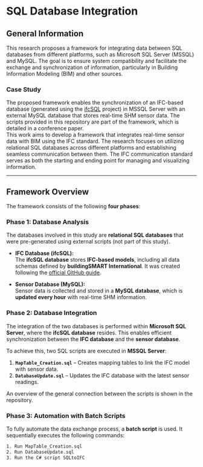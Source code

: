 # SQL Database Integration

## General Information  
This research proposes a framework for integrating data between SQL databases from different platforms, such as Microsoft SQL Server (MSSQL) and MySQL. The goal is to ensure system compatibility and facilitate the exchange and synchronization of information, particularly in Building Information Modeling (BIM) and other sources.  

### Case Study  
The proposed framework enables the synchronization of an IFC-based database (generated using the [ifcSQL](https://github.com/IfcSharp/IfcSQL) project) in MSSQL Server with an external MySQL database that stores real-time SHM sensor data. 
The scripts provided in this repository are part of the framework, which is detailed in a conference paper.    
This work aims to develop a framework that integrates real-time sensor data with BIM using the IFC standard. The research focuses on utilizing relational SQL databases across different platforms and establishing seamless communication between them. The IFC communication standard serves as both the starting and ending point for managing and visualizing information.  

---

## Framework Overview  
The framework consists of the following **four phases**:  

### Phase 1: Database Analysis  
The databases involved in this study are **relational SQL databases** that were pre-generated using external scripts (not part of this study).  

- **IFC Database (ifcSQL):**  
  The **ifcSQL database** stores **IFC-based models**, including all data schemas defined by **buildingSMART International**. It was created following the [official GitHub guide](https://github.com/IfcSharp/IfcSQL).  

- **Sensor Database (MySQL):**  
  Sensor data is collected and stored in a **MySQL database**, which is **updated every hour** with real-time SHM information.  

### Phase 2: Database Integration  
The integration of the two databases is performed within **Microsoft SQL Server**, where the **ifcSQL database** resides. This enables efficient synchronization between the **IFC database** and the **sensor database**.  

To achieve this, two SQL scripts are executed in **MSSQL Server**:  
1. **`MapTable_Creation.sql`** – Creates mapping tables to link the IFC model with sensor data.  
2. **`DatabaseUpdate.sql`** – Updates the IFC database with the latest sensor readings.  

An overview of the general connection between the scripts is shown in the repository.  

### Phase 3: Automation with Batch Scripts  
To fully automate the data exchange process, a **batch script** is used. It sequentially executes the following commands:  

```bash
1. Run MapTable_Creation.sql  
2. Run DatabaseUpdate.sql  
3. Run the C# script SQLtoIFC  
